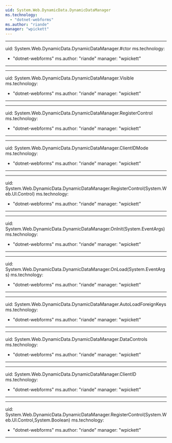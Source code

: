 ```yaml
---
uid: System.Web.DynamicData.DynamicDataManager
ms.technology: 
  - "dotnet-webforms"
ms.author: "riande"
manager: "wpickett"
---
```


---
uid: System.Web.DynamicData.DynamicDataManager.#ctor
ms.technology: 
  - "dotnet-webforms"
ms.author: "riande"
manager: "wpickett"
---

---
uid: System.Web.DynamicData.DynamicDataManager.Visible
ms.technology: 
  - "dotnet-webforms"
ms.author: "riande"
manager: "wpickett"
---

---
uid: System.Web.DynamicData.DynamicDataManager.RegisterControl
ms.technology: 
  - "dotnet-webforms"
ms.author: "riande"
manager: "wpickett"
---

---
uid: System.Web.DynamicData.DynamicDataManager.ClientIDMode
ms.technology: 
  - "dotnet-webforms"
ms.author: "riande"
manager: "wpickett"
---

---
uid: System.Web.DynamicData.DynamicDataManager.RegisterControl(System.Web.UI.Control)
ms.technology: 
  - "dotnet-webforms"
ms.author: "riande"
manager: "wpickett"
---

---
uid: System.Web.DynamicData.DynamicDataManager.OnInit(System.EventArgs)
ms.technology: 
  - "dotnet-webforms"
ms.author: "riande"
manager: "wpickett"
---

---
uid: System.Web.DynamicData.DynamicDataManager.OnLoad(System.EventArgs)
ms.technology: 
  - "dotnet-webforms"
ms.author: "riande"
manager: "wpickett"
---

---
uid: System.Web.DynamicData.DynamicDataManager.AutoLoadForeignKeys
ms.technology: 
  - "dotnet-webforms"
ms.author: "riande"
manager: "wpickett"
---

---
uid: System.Web.DynamicData.DynamicDataManager.DataControls
ms.technology: 
  - "dotnet-webforms"
ms.author: "riande"
manager: "wpickett"
---

---
uid: System.Web.DynamicData.DynamicDataManager.ClientID
ms.technology: 
  - "dotnet-webforms"
ms.author: "riande"
manager: "wpickett"
---

---
uid: System.Web.DynamicData.DynamicDataManager.RegisterControl(System.Web.UI.Control,System.Boolean)
ms.technology: 
  - "dotnet-webforms"
ms.author: "riande"
manager: "wpickett"
---
